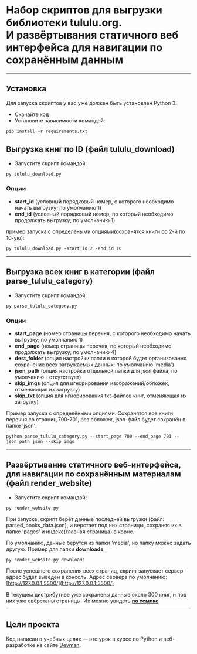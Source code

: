 # Набор скриптов для выгрузки библиотеки tululu.org. <br>И развёртывания статичного веб интерфейса для навигации по сохранённым данным
_____________________
## Установка

Для запуска скриптов у вас уже должен быть установлен Python 3.

- Скачайте код
- Установите зависимости командой:
```
pip install -r requirements.txt
```

## Выгрузка книг по ID (файл tululu_download)

- Запустите скрипт командой: 
```
py tululu_download.py
```

### Опции

- **start_id** (условный порядковый номер, с которого необходимо начать выгрузку; по умолчанию 1)
- **end_id** (условный порядковый номер, по который необходимо продолжать выгрузку; по умолчанию 1)

пример запуска с определёными опциями(сохранятся книги со 2-й по 10-ую):
```
py tululu_download.py -start_id 2 -end_id 10
```
------------------------

## Выгрузка всех книг в категории (файл parse_tululu_category)

- Запустите скрипт командой: 
```
py parse_tululu_category.py
```

### Опции

- **start_page** (номер страницы перечня, с которого необходимо начать выгрузку; по умолчанию 1)
- **end_page** (номер страницы перечня, по который необходимо продолжать выгрузку; по умолчанию 4)
- **dest_folder** (опция настройки папки в которой будет организованно сохранение всех загружаемых данных; по умолчанию 'media')
- **json_path** (опция настройки отдельной папки для json файла; по умолчанию - отсутствует)
- **skip_imgs** (опция для игнорирования изображений/обложек, отменяющая их загрузку)
- **skip_txt** (опция для игнорирования txt-файлов книг, отменяющая их загрузку)

Пример запуска с определёными опциями. Сохранятся все книги перечня со страниц 700-701, без обложек, json-файл будет сохранён в папке 'json':
```
python parse_tululu_category.py --start_page 700 --end_page 701 --json_path json --skip_imgs
```
------------------------
## Развёртывание статичного веб-интерфейса, для навигации по сохранённым материалам (файл render_website)

- Запустите скрипт командой: 
```
py render_website.py
```
При запуске, скрипт берёт данные последней выгрузки (файл: parsed_books_data.json), и верстает под них страницы, сохраняя их в папке 'pages' и индекс(главная страница) в корне.

По умолчанию, данные берутся из папки 'media', но папку можно задать другую. Пример для папки **downloads**:
```
py render_website.py downloads
```

После успешного сохранения всех страниц, скрипт запускает сервер - адрес будет выведен в консоль.
Адрес сервера по умолчанию: [http://127.0.0.1:5500/](http://127.0.0.1:5500/)

В текущем дистрибутиве уже сохранены данные около 300 книг, и под них уже свёрстаны страницы. Их можно увидеть **[по ссылке](https://5nail000.github.io/website-layout_05_books-library-restyle/)**

------------------------
## Цели проекта

Код написан в учебных целях — это урок в курсе по Python и веб-разработке на сайте [Devman](https://dvmn.org).
